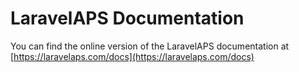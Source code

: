 # LaravelAPS Documentation

You can find the online version of the LaravelAPS documentation at [https://laravelaps.com/docs](https://laravelaps.com/docs)